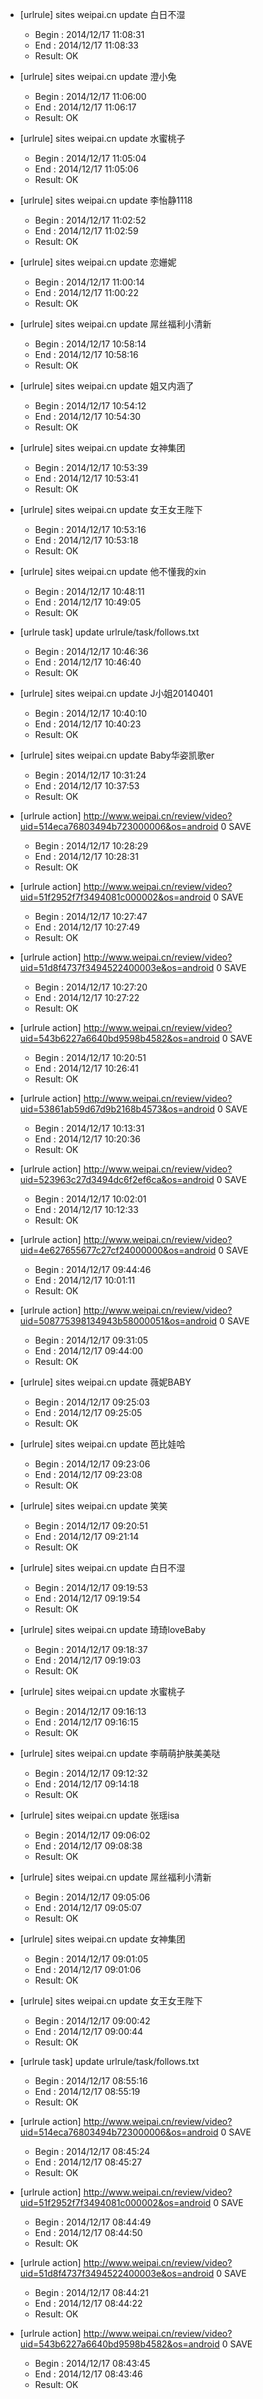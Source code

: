 * [urlrule] sites weipai.cn update 白日不湿

    * Begin : 2014/12/17 11:08:31
    * End   : 2014/12/17 11:08:33
    * Result: OK

* [urlrule] sites weipai.cn update 澄小兔

    * Begin : 2014/12/17 11:06:00
    * End   : 2014/12/17 11:06:17
    * Result: OK

* [urlrule] sites weipai.cn update 水蜜桃子

    * Begin : 2014/12/17 11:05:04
    * End   : 2014/12/17 11:05:06
    * Result: OK

* [urlrule] sites weipai.cn update 李怡静1118

    * Begin : 2014/12/17 11:02:52
    * End   : 2014/12/17 11:02:59
    * Result: OK

* [urlrule] sites weipai.cn update 恋姗妮

    * Begin : 2014/12/17 11:00:14
    * End   : 2014/12/17 11:00:22
    * Result: OK

* [urlrule] sites weipai.cn update 屌丝福利小清新

    * Begin : 2014/12/17 10:58:14
    * End   : 2014/12/17 10:58:16
    * Result: OK

* [urlrule] sites weipai.cn update 姐又内涵了

    * Begin : 2014/12/17 10:54:12
    * End   : 2014/12/17 10:54:30
    * Result: OK

* [urlrule] sites weipai.cn update 女神集团

    * Begin : 2014/12/17 10:53:39
    * End   : 2014/12/17 10:53:41
    * Result: OK

* [urlrule] sites weipai.cn update 女王女王陛下

    * Begin : 2014/12/17 10:53:16
    * End   : 2014/12/17 10:53:18
    * Result: OK

* [urlrule] sites weipai.cn update 他不懂我的xin

    * Begin : 2014/12/17 10:48:11
    * End   : 2014/12/17 10:49:05
    * Result: OK

* [urlrule task] update urlrule/task/follows.txt

    * Begin : 2014/12/17 10:46:36
    * End   : 2014/12/17 10:46:40
    * Result: OK

* [urlrule] sites weipai.cn update J小姐20140401

    * Begin : 2014/12/17 10:40:10
    * End   : 2014/12/17 10:40:23
    * Result: OK

* [urlrule] sites weipai.cn update Baby华姿凯歌er

    * Begin : 2014/12/17 10:31:24
    * End   : 2014/12/17 10:37:53
    * Result: OK

* [urlrule action] http://www.weipai.cn/review/video?uid=514eca76803494b723000006&os=android 0 SAVE

    * Begin : 2014/12/17 10:28:29
    * End   : 2014/12/17 10:28:31
    * Result: OK

* [urlrule action] http://www.weipai.cn/review/video?uid=51f2952f7f3494081c000002&os=android 0 SAVE

    * Begin : 2014/12/17 10:27:47
    * End   : 2014/12/17 10:27:49
    * Result: OK

* [urlrule action] http://www.weipai.cn/review/video?uid=51d8f4737f3494522400003e&os=android 0 SAVE

    * Begin : 2014/12/17 10:27:20
    * End   : 2014/12/17 10:27:22
    * Result: OK

* [urlrule action] http://www.weipai.cn/review/video?uid=543b6227a6640bd9598b4582&os=android 0 SAVE

    * Begin : 2014/12/17 10:20:51
    * End   : 2014/12/17 10:26:41
    * Result: OK

* [urlrule action] http://www.weipai.cn/review/video?uid=53861ab59d67d9b2168b4573&os=android 0 SAVE

    * Begin : 2014/12/17 10:13:31
    * End   : 2014/12/17 10:20:36
    * Result: OK

* [urlrule action] http://www.weipai.cn/review/video?uid=523963c27d3494dc6f2ef6ca&os=android 0 SAVE

    * Begin : 2014/12/17 10:02:01
    * End   : 2014/12/17 10:12:33
    * Result: OK

* [urlrule action] http://www.weipai.cn/review/video?uid=4e627655677c27cf24000000&os=android 0 SAVE

    * Begin : 2014/12/17 09:44:46
    * End   : 2014/12/17 10:01:11
    * Result: OK

* [urlrule action] http://www.weipai.cn/review/video?uid=508775398134943b58000051&os=android 0 SAVE

    * Begin : 2014/12/17 09:31:05
    * End   : 2014/12/17 09:44:00
    * Result: OK

* [urlrule] sites weipai.cn update 薇妮BABY

    * Begin : 2014/12/17 09:25:03
    * End   : 2014/12/17 09:25:05
    * Result: OK

* [urlrule] sites weipai.cn update 芭比娃哈

    * Begin : 2014/12/17 09:23:06
    * End   : 2014/12/17 09:23:08
    * Result: OK

* [urlrule] sites weipai.cn update 笑笑

    * Begin : 2014/12/17 09:20:51
    * End   : 2014/12/17 09:21:14
    * Result: OK

* [urlrule] sites weipai.cn update 白日不湿

    * Begin : 2014/12/17 09:19:53
    * End   : 2014/12/17 09:19:54
    * Result: OK

* [urlrule] sites weipai.cn update 琦琦loveBaby

    * Begin : 2014/12/17 09:18:37
    * End   : 2014/12/17 09:19:03
    * Result: OK

* [urlrule] sites weipai.cn update 水蜜桃子

    * Begin : 2014/12/17 09:16:13
    * End   : 2014/12/17 09:16:15
    * Result: OK

* [urlrule] sites weipai.cn update 李萌萌护肤美美哒

    * Begin : 2014/12/17 09:12:32
    * End   : 2014/12/17 09:14:18
    * Result: OK

* [urlrule] sites weipai.cn update 张瑶isa

    * Begin : 2014/12/17 09:06:02
    * End   : 2014/12/17 09:08:38
    * Result: OK

* [urlrule] sites weipai.cn update 屌丝福利小清新

    * Begin : 2014/12/17 09:05:06
    * End   : 2014/12/17 09:05:07
    * Result: OK

* [urlrule] sites weipai.cn update 女神集团

    * Begin : 2014/12/17 09:01:05
    * End   : 2014/12/17 09:01:06
    * Result: OK

* [urlrule] sites weipai.cn update 女王女王陛下

    * Begin : 2014/12/17 09:00:42
    * End   : 2014/12/17 09:00:44
    * Result: OK

* [urlrule task] update urlrule/task/follows.txt

    * Begin : 2014/12/17 08:55:16
    * End   : 2014/12/17 08:55:19
    * Result: OK

* [urlrule action] http://www.weipai.cn/review/video?uid=514eca76803494b723000006&os=android 0 SAVE

    * Begin : 2014/12/17 08:45:24
    * End   : 2014/12/17 08:45:27
    * Result: OK

* [urlrule action] http://www.weipai.cn/review/video?uid=51f2952f7f3494081c000002&os=android 0 SAVE

    * Begin : 2014/12/17 08:44:49
    * End   : 2014/12/17 08:44:50
    * Result: OK

* [urlrule action] http://www.weipai.cn/review/video?uid=51d8f4737f3494522400003e&os=android 0 SAVE

    * Begin : 2014/12/17 08:44:21
    * End   : 2014/12/17 08:44:22
    * Result: OK

* [urlrule action] http://www.weipai.cn/review/video?uid=543b6227a6640bd9598b4582&os=android 0 SAVE

    * Begin : 2014/12/17 08:43:45
    * End   : 2014/12/17 08:43:46
    * Result: OK

